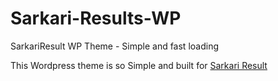 # Sarkari-Results-WP
SarkariResult WP Theme - Simple and fast loading

This Wordpress theme is so Simple and built for <a href="https://www.schools360.in">Sarkari Result</a>
